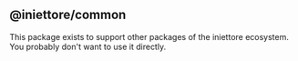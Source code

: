 @iniettore/common
---

This package exists to support other packages of the iniettore ecosystem.
You probably don't want to use it directly.
